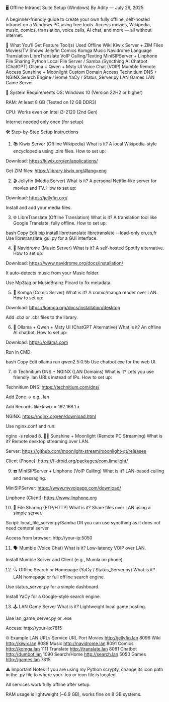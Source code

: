 🖥️ Offline Intranet Suite Setup (Windows)
By Adity — July 26, 2025

A beginner-friendly guide to create your own fully offline, self-hosted intranet on a Windows PC using free tools. Access movies, Wikipedia, music, comics, translation, voice calls, AI chat, and more — all without internet.

🧠 What You’ll Get
Feature	Tool(s) Used
Offline Wiki	Kiwix Server + ZIM Files
Movies/TV Shows	Jellyfin
Comics	Komga
Music	Navidrome
Language Translation	LibreTranslate
VoIP Calling/Texting	MiniSIPServer + Linphone
File Sharing	Python Local File Server / Samba /Syncthing
AI Chatbot (ChatGPT)	Ollama + Qwen + Msty UI
Voice Chat (VOIP)	Mumble
Remote Access	Sunshine + Moonlight
Custom Domain Access	Technitium DNS + NGINX
Search Engine / Home	YaCy / Status_Server.py
LAN Games	LAN Game Server

🔧 System Requirements
OS: Windows 10 (Version 22H2 or higher)

RAM: At least 8 GB (Tested on 12 GB DDR3)

CPU: Works even on Intel i3-2120 (2nd Gen)

Internet needed only once (for setup)

🛠️ Step-by-Step Setup Instructions
1. 📚 Kiwix Server (Offline Wikipedia)
What is it? A local Wikipedia-style encyclopedia using .zim files.
How to set up:

Download: https://kiwix.org/en/applications/

Get ZIM files: https://library.kiwix.org/#lang=eng

2. 🎬 Jellyfin (Media Server)
What is it? A personal Netflix-like server for movies and TV.
How to set up:

Download: https://jellyfin.org/

Install and add your media files.

3. 🌐 LibreTranslate (Offline Translation)
What is it? A translation tool like Google Translate, fully offline.
How to set up:

bash
Copy
Edit
pip install libretranslate
libretranslate --load-only en,es,fr
Use libretranslate_gui.py for a GUI interface.

4. 🎵 Navidrome (Music Server)
What is it? A self-hosted Spotify alternative.
How to set up:

Download: https://www.navidrome.org/docs/installation/

It auto-detects music from your Music folder.

Use Mp3tag or MusicBrainz Picard to fix metadata.

5. 📖 Komga (Comic Server)
What is it? A comic/manga reader over LAN.
How to set up:

Download: https://komga.org/docs/installation/desktop

Add .cbz or .cbr files to the library.

6. 🤖 Ollama + Qwen + Msty UI (ChatGPT Alternative)
What is it? An offline AI chatbot.
How to set up:

Download: https://ollama.com

Run in CMD:

bash
Copy
Edit
ollama run qwen2.5:0.5b
Use chatbot.exe for the web UI.

7. 🌐 Technitium DNS + NGINX (LAN Domains)
What is it? Lets you use friendly .lan URLs instead of IPs.
How to set up:

Technitium DNS: https://technitium.com/dns/

Add Zone → e.g., lan

Add Records like kiwix = 192.168.1.x

NGINX: https://nginx.org/en/download.html

Use nginx.conf and run:

nginx -s reload
8. 🧑‍💻 Sunshine + Moonlight (Remote PC Streaming)
What is it? Remote desktop streaming over LAN.

Server: https://github.com/moonlight-stream/moonlight-qt/releases

Client (Phone): https://f-droid.org/packages/com.limelight/

9. ☎️ MiniSIPServer + Linphone (VoIP Calling)
What is it? LAN-based calling and messaging.

MiniSIPServer: https://www.myvoipapp.com/download/

Linphone (Client): https://www.linphone.org

10. 💾 File Sharing (FTP/HTTP)
What is it? Share files over LAN using a simple server.

Script: local_file_server.py/Samba  OR you can use syncthing as it does not need centeral server

Access from browser: http://your-ip:5050

11. 🗣️ Mumble (Voice Chat)
What is it? Low-latency VOIP over LAN.

Install Mumble Server and Client (e.g., Mumla on phone).

12. 🔍 Offline Search or Homepage (YaCy / Status_Server.py)
What is it? LAN homepage or full offline search engine.

Use status_server.py for a simple dashboard.

Install YaCy for a Google-style search engine.

13. 🕹️ LAN Game Server
What is it? Lightweight local game hosting.

Use lan_game_server.py or .exe

Access: http://your-ip:7815

🌐 Example LAN URLs
Service	URL	Port
Movies	http://jellyfin.lan	8096
Wiki	http://kiwix.lan	8088
Music	http://navidrome.lan	8091
Comics	http://komga.lan	1111
Translate	http://translate.lan	8081
Chatbot	http://dumbot.lan	1090
Search/Home	http://search.lan	5050
Games	http://games.lan	7815

⚠️ Important Notes
If you are using my Python scrypty, change its icon path in the .py file to where your .ico or icon file is located.

All services work fully offline after setup.

RAM usage is lightweight (~6.9 GB), works fine on 8 GB systems.


